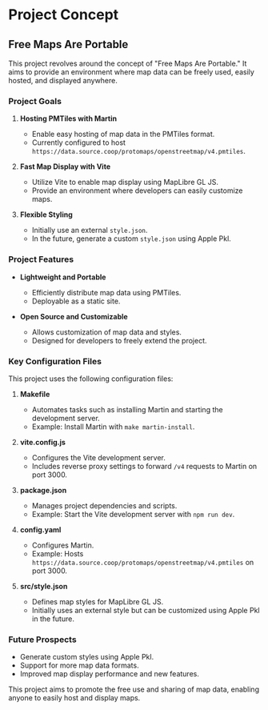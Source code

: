 # Project Concept

## Free Maps Are Portable

This project revolves around the concept of "Free Maps Are Portable." It aims to provide an environment where map data can be freely used, easily hosted, and displayed anywhere.

### Project Goals
1. **Hosting PMTiles with Martin**
   - Enable easy hosting of map data in the PMTiles format.
   - Currently configured to host `https://data.source.coop/protomaps/openstreetmap/v4.pmtiles`.

2. **Fast Map Display with Vite**
   - Utilize Vite to enable map display using MapLibre GL JS.
   - Provide an environment where developers can easily customize maps.

3. **Flexible Styling**
   - Initially use an external `style.json`.
   - In the future, generate a custom `style.json` using Apple Pkl.

### Project Features
- **Lightweight and Portable**
  - Efficiently distribute map data using PMTiles.
  - Deployable as a static site.

- **Open Source and Customizable**
  - Allows customization of map data and styles.
  - Designed for developers to freely extend the project.

### Key Configuration Files

This project uses the following configuration files:

1. **Makefile**
   - Automates tasks such as installing Martin and starting the development server.
   - Example: Install Martin with `make martin-install`.

2. **vite.config.js**
   - Configures the Vite development server.
   - Includes reverse proxy settings to forward `/v4` requests to Martin on port 3000.

3. **package.json**
   - Manages project dependencies and scripts.
   - Example: Start the Vite development server with `npm run dev`.

4. **config.yaml**
   - Configures Martin.
   - Example: Hosts `https://data.source.coop/protomaps/openstreetmap/v4.pmtiles` on port 3000.

5. **src/style.json**
   - Defines map styles for MapLibre GL JS.
   - Initially uses an external style but can be customized using Apple Pkl in the future.

### Future Prospects
- Generate custom styles using Apple Pkl.
- Support for more map data formats.
- Improved map display performance and new features.

This project aims to promote the free use and sharing of map data, enabling anyone to easily host and display maps.